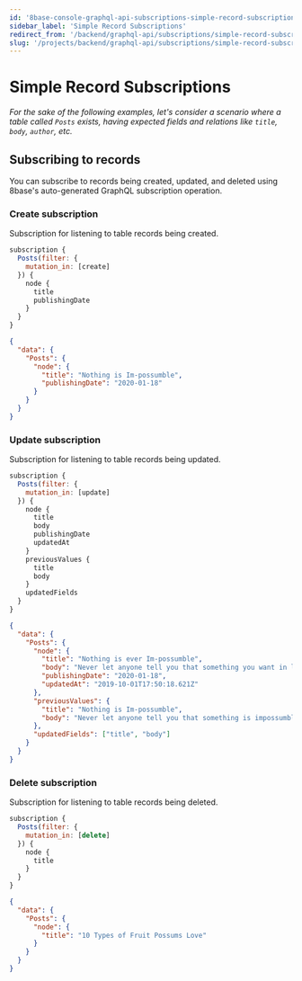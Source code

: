```yaml
---
id: '8base-console-graphql-api-subscriptions-simple-record-subscriptions'
sidebar_label: 'Simple Record Subscriptions'
redirect_from: '/backend/graphql-api/subscriptions/simple-record-subscriptions'
slug: '/projects/backend/graphql-api/subscriptions/simple-record-subscriptions'
---
```


# Simple Record Subscriptions

_For the sake of the following examples, let's consider a scenario where a table called `Posts` exists, having expected fields and relations like `title`, `body`, `author`, etc._

## Subscribing to records

You can subscribe to records being created, updated, and deleted using 8base's auto-generated GraphQL subscription operation.

### Create subscription

Subscription for listening to table records being created.

```javascript
subscription {
  Posts(filter: {
    mutation_in: [create]
  }) {
    node {
      title
      publishingDate
    }
  }
}
```

```json
{
  "data": {
    "Posts": {
      "node": {
        "title": "Nothing is Im-possumble",
        "publishingDate": "2020-01-18"
      }
    }
  }
}
```

### Update subscription

Subscription for listening to table records being updated.

```javascript
subscription {
  Posts(filter: {
    mutation_in: [update]
  }) {
    node {
      title
      body
      publishingDate
      updatedAt
    }
    previousValues {
      title
      body
    }
    updatedFields
  }
}
```

```json
{
  "data": {
    "Posts": {
      "node": {
        "title": "Nothing is ever Im-possumble",
        "body": "Never let anyone tell you that something you want in life is impossumble.",
        "publishingDate": "2020-01-18",
        "updatedAt": "2019-10-01T17:50:18.621Z"
      },
      "previousValues": {
        "title": "Nothing is Im-possumble",
        "body": "Never let anyone tell you that something is impossumble."
      },
      "updatedFields": ["title", "body"]
    }
  }
}
```

### Delete subscription

Subscription for listening to table records being deleted.

```javascript
subscription {
  Posts(filter: {
    mutation_in: [delete]
  }) {
    node {
      title
    }
  }
}
```

```json
{
  "data": {
    "Posts": {
      "node": {
        "title": "10 Types of Fruit Possums Love"
      }
    }
  }
}
```
